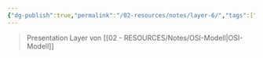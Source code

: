 ```yaml
---
{"dg-publish":true,"permalink":"/02-resources/notes/layer-6/","tags":["netzwerk"],"noteIcon":"","updated":"2025-08-26T16:35:05.553+02:00"}
---
```


> Presentation Layer von [[02 - RESOURCES/Notes/OSI-Modell\|OSI-Modell]]